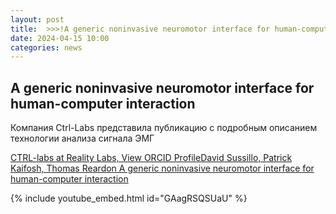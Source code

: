 ```yaml
---
layout: post
title:  >>>!A generic noninvasive neuromotor interface for human-computer interaction
date: 2024-04-15 10:00
categories: news
---
```


## A generic noninvasive neuromotor interface for human-computer interaction

Компания Ctrl-Labs представила публикацию с подробным описанием технологии анализа сигнала ЭМГ

[CTRL-labs at Reality Labs,  View ORCID ProfileDavid Sussillo, Patrick Kaifosh, Thomas Reardon A generic noninvasive neuromotor interface for human-computer interaction](https://www.biorxiv.org/content/10.1101/2024.02.23.581779v1.full.pdf)

{% include youtube_embed.html id="GAagRSQSUaU" %}

